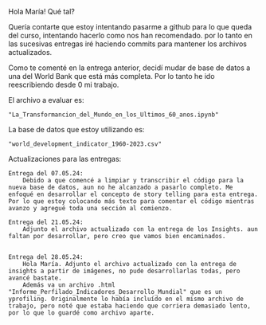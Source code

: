 Hola María! Qué tal?

Quería contarte que estoy intentando pasarme a github para lo que queda del curso, intentando hacerlo como nos han recomendado. por lo tanto en las sucesivas entregas iré haciendo commits para mantener los archivos actualizados.


Como te comenté en la entrega anterior, decidí mudar de base de datos a una del World Bank que está más completa. Por lo tanto he ido reescribiendo desde 0 mi trabajo. 

El archivo a evaluar es:

    "La_Transformancion_del_Mundo_en_los_Ultimos_60_anos.ipynb"

La base de datos que estoy utilizando es:

    "world_development_indicator_1960-2023.csv"


Actualizaciones para las entregas:

    Entrega del 07.05.24:
        Debido a que comencé a limpiar y transcribir el código para la nueva base de datos, aun no he alcanzado a pasarlo completo. Me enfoqué en desarrollar el concepto de story telling para esta entrega. Por lo que estoy colocando más texto para comentar el código mientras avanzo y agregué toda una sección al comienzo.

    Entrega del 21.05.24:
        Adjunto el archivo actualizado con la entrega de los Insights. aun faltan por desarrollar, pero creo que vamos bien encaminados.


    Entrega del 28.05.24:
        Hola María. Adjunto el archivo actualizado con la entrega de insights a partir de imágenes, no pude desarrollarlas todas, pero avancé bastate.
        Además va un archivo .html "Informe_Perfilado_Indicadores_Desarrollo_Mundial" que es un yprofiling. Originalmente lo había incluído en el mismo archivo de trabajo, pero noté que estaba haciendo que corriera demasiado lento, por lo que lo guardé como archivo aparte.

